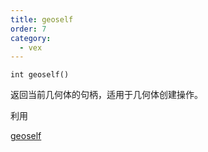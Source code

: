 ```yaml
---
title: geoself
order: 7
category:
  - vex
---
```


`int geoself()`

返回当前几何体的句柄，适用于几何体创建操作。

利用

[geoself](geoself.html)
